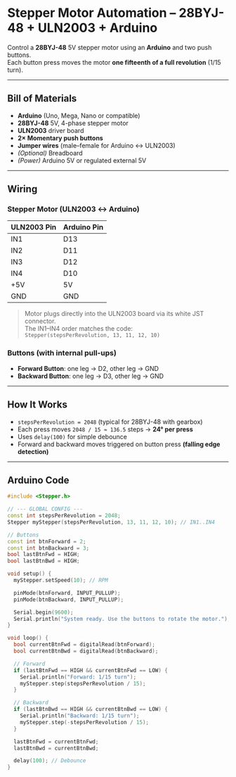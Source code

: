 # Stepper Motor Automation – 28BYJ-48 + ULN2003 + Arduino

Control a **28BYJ-48** 5V stepper motor using an **Arduino** and two push buttons.  
Each button press moves the motor **one fifteenth of a full revolution** (1/15 turn).

---

## Bill of Materials
- **Arduino** (Uno, Mega, Nano or compatible)
- **28BYJ-48** 5V, 4-phase stepper motor
- **ULN2003** driver board
- **2× Momentary push buttons**
- **Jumper wires** (male–female for Arduino ↔ ULN2003)
- *(Optional)* Breadboard
- *(Power)* Arduino 5V or regulated external 5V

---

##  Wiring

### Stepper Motor (ULN2003 ↔ Arduino)
| ULN2003 Pin | Arduino Pin |
|-------------|-------------|
| IN1         | D13         |
| IN2         | D11         |
| IN3         | D12         |
| IN4         | D10         |
| +5V         | 5V          |
| GND         | GND         |

> Motor plugs directly into the ULN2003 board via its white JST connector.  
> The IN1–IN4 order matches the code:  
> `Stepper(stepsPerRevolution, 13, 11, 12, 10)`

### Buttons (with internal pull-ups)
- **Forward Button**: one leg → D2, other leg → GND
- **Backward Button**: one leg → D3, other leg → GND

---

##  How It Works
- `stepsPerRevolution = 2048` (typical for 28BYJ-48 with gearbox)
- Each press moves `2048 / 15 ≈ 136.5` steps → **24° per press**
- Uses `delay(100)` for simple debounce
- Forward and backward moves triggered on button press **(falling edge detection)**

---

##  Arduino Code

```cpp
#include <Stepper.h>

// --- GLOBAL CONFIG ---
const int stepsPerRevolution = 2048;
Stepper myStepper(stepsPerRevolution, 13, 11, 12, 10); // IN1..IN4

// Buttons
const int btnForward = 2;
const int btnBackward = 3;
bool lastBtnFwd = HIGH;
bool lastBtnBwd = HIGH;

void setup() {
  myStepper.setSpeed(10); // RPM

  pinMode(btnForward, INPUT_PULLUP);
  pinMode(btnBackward, INPUT_PULLUP);

  Serial.begin(9600);
  Serial.println("System ready. Use the buttons to rotate the motor.");
}

void loop() {
  bool currentBtnFwd = digitalRead(btnForward);
  bool currentBtnBwd = digitalRead(btnBackward);

  // Forward
  if (lastBtnFwd == HIGH && currentBtnFwd == LOW) {
    Serial.println("Forward: 1/15 turn");
    myStepper.step(stepsPerRevolution / 15);
  }

  // Backward
  if (lastBtnBwd == HIGH && currentBtnBwd == LOW) {
    Serial.println("Backward: 1/15 turn");
    myStepper.step(-stepsPerRevolution / 15);
  }

  lastBtnFwd = currentBtnFwd;
  lastBtnBwd = currentBtnBwd;

  delay(100); // Debounce
}
